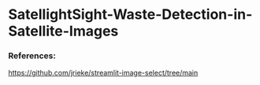 # SatellightSight-Waste-Detection-in-Satellite-Images

### References:
https://github.com/jrieke/streamlit-image-select/tree/main